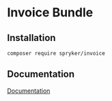 # Invoice Bundle

## Installation

```
composer require spryker/invoice
```

## Documentation

[Documentation](http://spryker.github.io)
